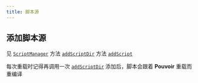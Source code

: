 ```yaml
---
title: 脚本源
---
```

## 添加脚本源

见 [`ScriptManager`](https://doc.skillw.com/pouvoir/com/skillw/pouvoir/api/manager/sub/script/ScriptManager.html)
方法 [`addScriptDir`](<https://doc.skillw.com/pouvoir/com/skillw/pouvoir/api/manager/sub/script/ScriptManager.html#addScriptDir(File)>)
方法 [`addScript`](<https://doc.skillw.com/pouvoir/com/skillw/pouvoir/api/manager/sub/script/ScriptManager.html#addScript(File)>)

每次重载时记得再调用一次 [`addScriptDir`](<https://doc.skillw.com/pouvoir/com/skillw/pouvoir/api/manager/sub/script/ScriptManager.html#addScriptDir(File)>)
添加后，脚本会跟着 **Pouvoir** 重载而重编译
